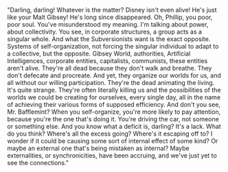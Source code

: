 "Darling, darling! Whatever is the matter? Disney isn't even alive! He's just like your Malt Gibsey! He's long since disappeared. Oh, Phillip, you poor, poor soul. You've misunderstood my meaning. I'm talking about power, about collectivity. You see, in corporate structures, a group acts as a singular whole. And what the Subversionists want is the exact opposite. Systems of self-organization, not forcing the singular individual to adapt to a collective, but the opposite. Gibsey World, authorities, Artificial Intelligences, corporate entities, capitalists, communists, these entities aren't alive. They're all dead because they don't walk and breathe. They don't defecate and procreate. And yet, they organize our worlds for us, and all without our willing participation. They're the dead animating the living. It's quite strange. They're often literally killing us and the possibilities of the worlds we could be creating for ourselves, every single day, all in the name of achieving their various forms of supposed efficiency. And don't you see, Mr. Bafflemint? When you self-organize, you're more likely to pay attention, because you're the one that's doing it. You're driving the car, not someone or something else. And you know what a deficit is, darling? It's a lack. What do you think? Where's all the excess going? Where's it escaping off to? I wonder if it could be causing some sort of internal effect of some kind? Or maybe an external one that's being mistaken as internal? Maybe externalities, or synchronicities, have been accruing, and we've just yet to see the connections."